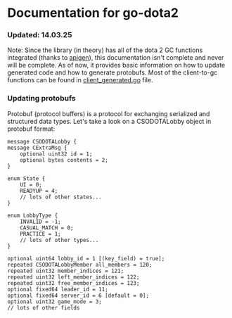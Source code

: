 # Documentation for go-dota2
### Updated: 14.03.25
Note: Since the library (in theory) has all of the dota 2 GC functions integrated (thanks to [apigen](https://github.com/voltageeee/go-dota2/tree/master/apigen)), this documentation isn't complete and never will be complete. As of now, it provides basic information on how to update generated code and how to generate protobufs.
Most of the client-to-gc functions can be found in [client_generated.go](https://github.com/voltageeee/go-dota2/blob/master/client_generated.go) file.

### Updating protobufs
Protobuf (protocol buffers) is a protocol for exchanging serialized and structured data types. Let's take a look on a CSODOTALobby object in protobuf format:

    message CSODOTALobby {
	message CExtraMsg {
		optional uint32 id = 1;
		optional bytes contents = 2;
	}

	enum State {
		UI = 0;
		READYUP = 4;
		// lots of other states...
	}

	enum LobbyType {
		INVALID = -1;
		CASUAL_MATCH = 0;
		PRACTICE = 1;
		// lots of other types...
	}

	optional uint64 lobby_id = 1 [(key_field) = true];
	repeated CSODOTALobbyMember all_members = 120;
	repeated uint32 member_indices = 121;
	repeated uint32 left_member_indices = 122;
	repeated uint32 free_member_indices = 123;
	optional fixed64 leader_id = 11;
	optional fixed64 server_id = 6 [default = 0];
	optional uint32 game_mode = 3;
	// lots of other fields